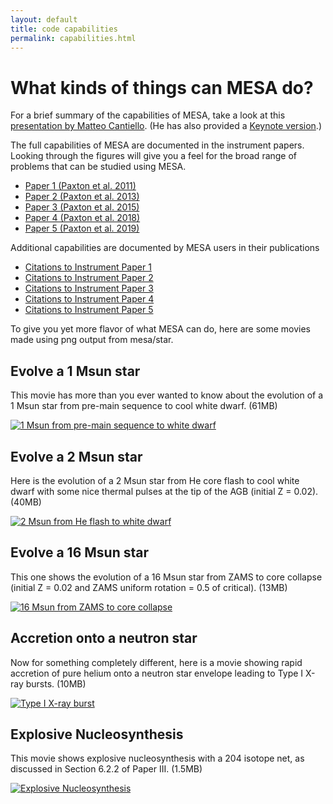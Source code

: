 ```yaml
---
layout: default
title: code capabilities
permalink: capabilities.html
---
```

# What kinds of things can MESA do?

For a brief summary of the capabilities of MESA, take a look at this
[presentation by Matteo Cantiello](assets/mesa_website_deck_2019.pdf).  (He has
also provided a [Keynote version](assets/mesa_website_deck_2019.zip).)

The full capabilities of MESA are documented in the instrument papers.
Looking through the figures will give you a feel for the broad range
of problems that can be studied using MESA.

* [Paper 1 (Paxton et al. 2011)](http://adsabs.harvard.edu/abs/2011ApJS..192....3P)
* [Paper 2 (Paxton et al. 2013)](http://adsabs.harvard.edu/abs/2013ApJS..208....4P)
* [Paper 3 (Paxton et al. 2015)](http://adsabs.harvard.edu/abs/2015ApJS..220...15P)
* [Paper 4 (Paxton et al. 2018)](http://adsabs.harvard.edu/abs/2018ApJS..234...34P)
* [Paper 5 (Paxton et al. 2019)](http://adsabs.harvard.edu/abs/2019arXiv190301426P)

Additional capabilities are documented by MESA users in their publications

* [Citations to Instrument Paper 1](http://adsabs.harvard.edu/cgi-bin/nph-ref_query?bibcode=2011ApJS..192....3P&amp;refs=CITATIONS&amp;db_key=AST)
* [Citations to Instrument Paper 2](http://adsabs.harvard.edu/cgi-bin/nph-ref_query?bibcode=2013ApJS..208....4P&amp;refs=CITATIONS&amp;db_key=AST)
* [Citations to Instrument Paper 3](http://adsabs.harvard.edu/cgi-bin/nph-ref_query?bibcode=2015ApJS..220...15P&amp;refs=CITATIONS&amp;db_key=AST)
* [Citations to Instrument Paper 4](http://adsabs.harvard.edu/cgi-bin/nph-ref_query?bibcode=2018ApJS..234...34P&amp;refs=CITATIONS&amp;db_key=AST)
* [Citations to Instrument Paper 5](http://adsabs.harvard.edu/cgi-bin/nph-ref_query?bibcode=2019arXiv190301426P&amp;refs=CITATIONS&amp;db_key=AST)

To give you yet more flavor of what MESA can do, here are some movies
made using png output from mesa/star.

## Evolve a 1 Msun star

This movie has more than you ever wanted to know about the evolution
of a 1 Msun star from pre-main sequence to cool white dwarf. (61MB)

[![1 Msun from pre-main sequence to white dwarf][2]][1]

[1]:assets/movies/1M_pre_ms_to_wd.mov
[2]:assets/movies/1M_pre_ms_to_wd.png

## Evolve a 2 Msun star

Here is the evolution of a 2 Msun star from He core flash to cool
white dwarf with some nice thermal pulses at the tip of the AGB
(initial Z = 0.02). (40MB)

[![2 Msun from He flash to white dwarf][4]][3]

[3]:assets/movies/2M_he_flash_to_wd.mov
[4]:assets/movies/2M_he_flash_to_wd.png

## Evolve a 16 Msun star

This one shows the evolution of a 16 Msun star from ZAMS to core
collapse (initial Z = 0.02 and ZAMS uniform rotation = 0.5 of
critical). (13MB)

[![16 Msun from ZAMS to core collapse][6]][5]

[5]:assets/movies/16M_z2m2_wwc70.mov
[6]:assets/movies/16M_z2m2_wwc70.png

## Accretion onto a neutron star

Now for something completely different, here is a movie showing rapid
accretion of pure helium onto a neutron star envelope leading to Type
I X-ray bursts. (10MB)

[![Type I X-ray burst][8]][7]

[7]:assets/movies/nshe.mov
[8]:assets/movies/nshe.png

## Explosive Nucleosynthesis

This movie shows explosive nucleosynthesis with a 204 isotope net, as
discussed in Section 6.2.2 of Paper III. (1.5MB)

[![Explosive Nucleosynthesis][10]][9]

[9]:assets/movies/15M_204i_ccsn.mov
[10]:assets/movies/15M_204i_ccsn.png
